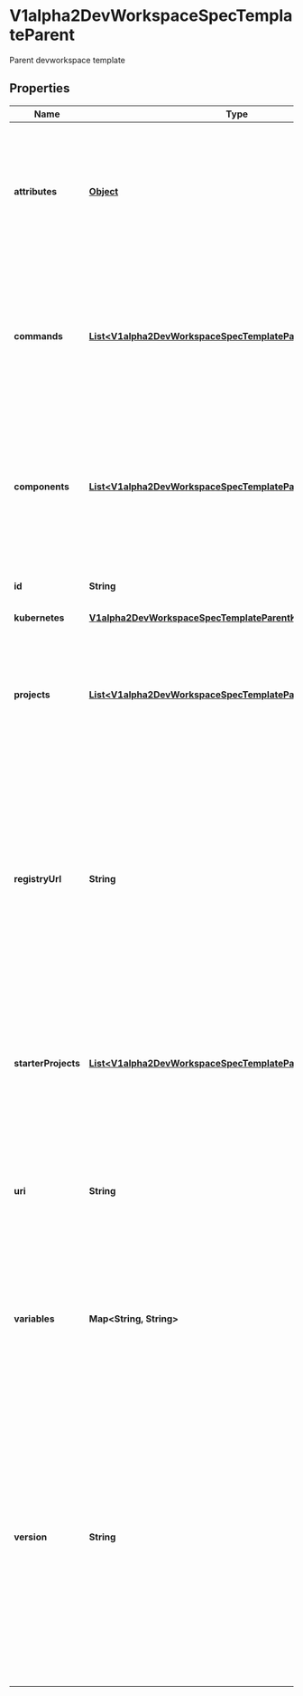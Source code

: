 

# V1alpha2DevWorkspaceSpecTemplateParent

Parent devworkspace template
## Properties

Name | Type | Description | Notes
------------ | ------------- | ------------- | -------------
**attributes** | [**Object**](.md) | Overrides of attributes encapsulated in a parent devfile. Overriding is done according to K8S strategic merge patch standard rules. |  [optional]
**commands** | [**List&lt;V1alpha2DevWorkspaceSpecTemplateParentCommands&gt;**](V1alpha2DevWorkspaceSpecTemplateParentCommands.md) | Overrides of commands encapsulated in a parent devfile or a plugin. Overriding is done according to K8S strategic merge patch standard rules. |  [optional]
**components** | [**List&lt;V1alpha2DevWorkspaceSpecTemplateParentComponents&gt;**](V1alpha2DevWorkspaceSpecTemplateParentComponents.md) | Overrides of components encapsulated in a parent devfile or a plugin. Overriding is done according to K8S strategic merge patch standard rules. |  [optional]
**id** | **String** | Id in a registry that contains a Devfile yaml file |  [optional]
**kubernetes** | [**V1alpha2DevWorkspaceSpecTemplateParentKubernetes**](V1alpha2DevWorkspaceSpecTemplateParentKubernetes.md) |  |  [optional]
**projects** | [**List&lt;V1alpha2DevWorkspaceSpecTemplateParentProjects&gt;**](V1alpha2DevWorkspaceSpecTemplateParentProjects.md) | Overrides of projects encapsulated in a parent devfile. Overriding is done according to K8S strategic merge patch standard rules. |  [optional]
**registryUrl** | **String** | Registry URL to pull the parent devfile from when using id in the parent reference. To ensure the parent devfile gets resolved consistently in different environments, it is recommended to always specify the &#x60;registryUrl&#x60; when &#x60;id&#x60; is used. |  [optional]
**starterProjects** | [**List&lt;V1alpha2DevWorkspaceSpecTemplateParentStarterProjects&gt;**](V1alpha2DevWorkspaceSpecTemplateParentStarterProjects.md) | Overrides of starterProjects encapsulated in a parent devfile. Overriding is done according to K8S strategic merge patch standard rules. |  [optional]
**uri** | **String** | URI Reference of a parent devfile YAML file. It can be a full URL or a relative URI with the current devfile as the base URI. |  [optional]
**variables** | **Map&lt;String, String&gt;** | Overrides of variables encapsulated in a parent devfile. Overriding is done according to K8S strategic merge patch standard rules. |  [optional]
**version** | **String** | Specific stack/sample version to pull the parent devfile from, when using id in the parent reference. To specify &#x60;version&#x60;, &#x60;id&#x60; must be defined and used as the import reference source. &#x60;version&#x60; can be either a specific stack version, or &#x60;latest&#x60;. If no &#x60;version&#x60; specified, default version will be used. |  [optional]



